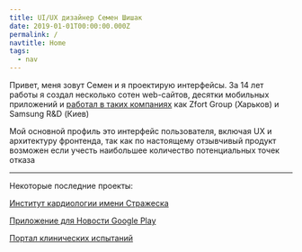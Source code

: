 ```yaml
---
title: UI/UX дизайнер Семен Шишак
date: 2019-01-01T00:00:00.000Z
permalink: /
navtitle: Home
tags:
  - nav
---
```

Привет, меня зовут Семен и я проектирую интерфейсы. За 14 лет работы я создал несколько сотен web-сайтов, десятки мобильных приложений и [работал в таких компаниях](https://www.linkedin.com/in/shishak/) как Zfort Group (Харьков) и Samsung R&D (Киев)

Мой основной профиль это интерфейс пользователя, включая UX и архитектуру  фронтенда, так как по настоящему отзывчивый продукт возможен если учесть наибольшее количество потенциальных точек отказа

- - -

Некоторые последние проекты:

[Институт кардиологии имени Стражеска](https://strazhesko.org.ua/)

[Приложение для Новости Google Play](https://play.google.com/store/apps/details?id=com.shishak.novost)

[Портал клинических испытаний](https://ichgcp.net/)
